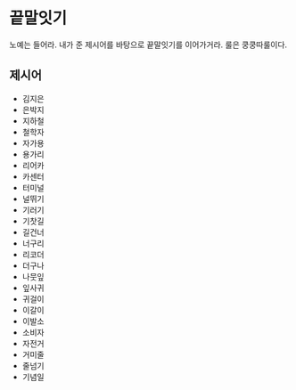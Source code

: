 # 끝말잇기

노예는 들어라. 내가 준 제시어를 바탕으로 끝말잇기를 이어가거라. 룰은 쿵쿵따룰이다.



## 제시어

* 김지은
* 은박지
* 지하철
* 철학자
* 자가용
* 용가리
* 리어카
* 카센터
* 터미널
* 널뛰기
* 기러기
* 기찻길
* 길건너
* 너구리
* 리코더
* 더구나
* 나뭇잎
* 잎사귀
* 귀걸이
* 이갈이
* 이발소
* 소비자
* 자전거
* 거미줄
* 줄넘기
* 기념일
